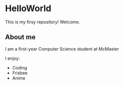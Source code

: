 # HelloWorld

This is my firsy repository! Welcome.

## About me

I am a first-year Computer Science student at McMaster

I enjoy:
 - Coding
 - Frisbee
 - Anime

 